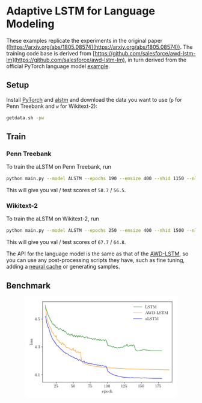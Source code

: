 # Adaptive LSTM for Language Modeling 

These examples replicate the experiments in the original paper ([https://arxiv.org/abs/1805.08574](https://arxiv.org/abs/1805.08574)). The training code base is derived from
[https://github.com/salesforce/awd-lstm-lm](https://github.com/salesforce/awd-lstm-lm), in turn derived from the official PyTorch language model [example](https://github.com/pytorch/examples/tree/master/word_language_model).

## Setup

Install [PyTorch](https://pytorch.org/) and [alstm](https://github.com/flennerhag/alstm) and download the data you want to use (``p`` for Penn Treebank and ``w`` for Wikitext-2):

```bash
getdata.sh -pw 
```

## Train

### Penn Treebank

To train the aLSTM on Penn Treebank, run

```bash
python main.py --model ALSTM --epochs 190 --emsize 400 --nhid 1150 --nlayers 2 --npar 100 --dropouth 0.25 --dropoute 0.16 --dropouti 0.6 --dropouto 0.6 --dropouta 0.1 --wdecay 1e-6 --device 1 --var-seq --seq-len 70 --batch_size 20 --cut-steps 100 160 --cut-rate 10 --save
```

This will give you val / test scores of ``58.7`` / ``56.5``.

### Wikitext-2

To train the aLSTM on Wikitext-2, run

```bash
python main.py --model ALSTM --epochs 250 --emsize 400 --nhid 1500 --nlayers 2 --npar 100 --dropouth 0.3 --dropoute 0.16 --dropouti 0.6 --dropouto 0.6 --dropouta 0.1 --wdecay 1e-6 --device 1 --var-seq --seq-len 70 --batch_size 20 --cut-steps 80 160 200 --cut-rate 10 --save --data data/wikitext-2
```

This will give you val / test scores of ``67.7`` / ``64.8``.

The API for the language model is the same as that of the [AWD-LSTM](https://github.com/salesforce/awd-lstm-lm), so you can use any post-processing scripts they have, such as fine tuning, adding a [neural cache](https://arxiv.org/abs/1612.04426) or generating samples. 

## Benchmark

<div align="center">
<img src="valcurve.jpg" width="80%"><br><br>
</div>

